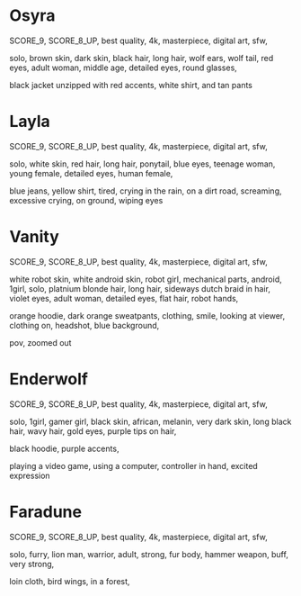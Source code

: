 # Osyra

SCORE_9, SCORE_8_UP, best quality, 4k, masterpiece, digital art, sfw,

solo, brown skin, dark skin, black hair, long hair, wolf ears, wolf tail, red eyes, adult woman, middle age, detailed eyes, round glasses,

black jacket unzipped with red accents, white shirt, and tan pants

# Layla

SCORE_9, SCORE_8_UP, best quality, 4k, masterpiece, digital art, sfw,

solo, white skin, red hair, long hair, ponytail, blue eyes, teenage woman, young female, detailed eyes, human female,

blue jeans, yellow shirt, tired,
crying in the rain, on a dirt road, screaming, excessive crying, on ground, wiping eyes

# Vanity

SCORE_9, SCORE_8_UP, best quality, 4k, masterpiece, digital art, sfw,

white robot skin, white android skin, robot girl, mechanical parts, android, 1girl,
solo, platnium blonde hair, long hair, sideways dutch braid in hair, violet eyes, adult woman, detailed eyes, flat hair, robot hands,

orange hoodie, dark orange sweatpants, clothing, smile, looking at viewer, clothing on, headshot, blue background,

pov, zoomed out

# Enderwolf

SCORE_9, SCORE_8_UP, best quality, 4k, masterpiece, digital art, sfw,

solo, 1girl, gamer girl, black skin, african, melanin, very dark skin, long black hair, wavy hair, gold eyes, purple tips on hair,

black hoodie, purple accents,

playing a video game, using a computer, controller in hand, excited expression

# Faradune

SCORE_9, SCORE_8_UP, best quality, 4k, masterpiece, digital art, sfw,

solo, furry, lion man, warrior, adult, strong, fur body, hammer weapon, buff, very strong,

loin cloth, bird wings, in a forest,
